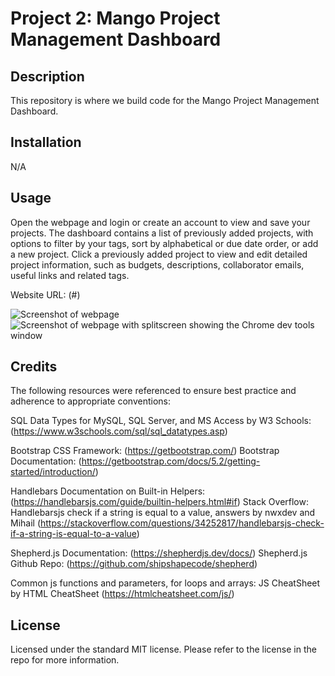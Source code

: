 # Project 2: Mango Project Management Dashboard

## Description

This repository is where we build code for the Mango Project Management Dashboard.

## Installation

N/A

## Usage

Open the webpage and login or create an account to view and save your projects. The dashboard contains a list of previously added projects, with options to filter by your tags, sort by alphabetical or due date order, or add a new project. Click a previously added project to view and edit detailed project information, such as budgets, descriptions, collaborator emails, useful links and related tags.

Website URL: (#)

![Screenshot of webpage](/#)
![Screenshot of webpage with splitscreen showing the Chrome dev tools window](/#)
    

## Credits

The following resources were referenced to ensure best practice and adherence to appropriate conventions:

SQL Data Types for MySQL, SQL Server, and MS Access by W3 Schools: (https://www.w3schools.com/sql/sql_datatypes.asp)

Bootstrap CSS Framework: (https://getbootstrap.com/)
Bootstrap Documentation: (https://getbootstrap.com/docs/5.2/getting-started/introduction/)

Handlebars Documentation on Built-in Helpers: (https://handlebarsjs.com/guide/builtin-helpers.html#if)
Stack Overflow: Handlebarsjs check if a string is equal to a value, answers by nwxdev and Mihail (https://stackoverflow.com/questions/34252817/handlebarsjs-check-if-a-string-is-equal-to-a-value) 

Shepherd.js Documentation: (https://shepherdjs.dev/docs/)
Shepherd.js Github Repo: (https://github.com/shipshapecode/shepherd)

Common js functions and parameters, for loops and arrays: JS CheatSheet by HTML CheatSheet (https://htmlcheatsheet.com/js/)

## License

Licensed under the standard MIT license. Please refer to the license in the repo for more information.